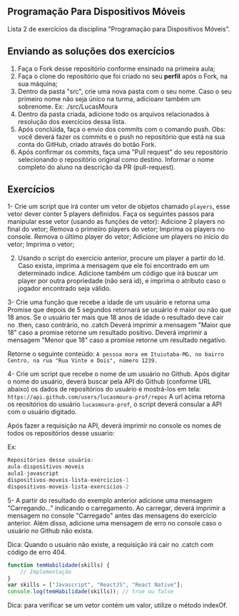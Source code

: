 ## Programação Para Dispositivos Móveis

Lista 2 de exercícios da disciplina "Programação para Dispositivos Móveis".


## Enviando as soluções dos exercícios

1. Faça o Fork desse repositório conforme ensinado na primeira aula;
2. Faça o clone do repositório que foi criado no seu **perfil** após o Fork, na sua máquina;
3. Dentro da pasta "src", crie uma nova pasta com o seu nome. Caso o seu primeiro nome não seja único na turma, adicioanr também um sobrenome. Ex: ./src/LucasMoura
4. Dentro da pasta criada,  adicione todo os arquivos relacionados à resolução dos exercícios dessa lista.
5. Após conclúida, faça o envio dos commits com o comando push. Obs: você deverá fazer os commits e o push no repositório que está na sua conta do GitHub, criado através do botão Fork.
6. Após confirmar os commits, faça uma "Pull request" do seu repositório selecionando o repositório original como destino. Informar o nome completo do aluno na descrição da PR (pull-request).

## Exercícios

1- Crie um script que irá conter um vetor de objetos chamado `players`, esse vetor dever conter 5 players definidos. Faça os seguintes passos para manipular esse vetor (usando as funções de vetor):
Adicione 2 players no final do vetor;
Remova o primeiiro players do vetor;
Imprima os players no console.
Remova o último player do vetor;
Adicione um players no início do vetor;
Imprima o vetor;  

2. Usando o script do exercicio anterior, procure um player a partir do Id. Caso exista, imprima a mensagem que ele foi encontrado em um determinado indice. Adicione também um código que irá buscar um player por outra propriedade (não será id), e imprima o atributo caso o jogador encontrado seja válido. 


3- Crie uma função que recebe a idade de um usuário e retorna uma Promise que depois de 5
segundos retornará se usuário é maior ou não que 18 anos. Se o usuário ter mais que 18 anos de
idade o resultado deve cair no .then, caso contrário, no .catch
Deverá imprimir a mensagem "Maior que 18" caso a promise retorne um resultado positivo.
Deverá imprimir a mensagem "Menor que 18" caso a promise retorne um resultado negativo.

Retorne o seguinte conteúdo:
`A pessoa mora em Ituiutaba-MG, no bairro Centro, na rua "Rua Vinte e Dois", número 1239.`

4- Crie um script que recebe o nome de um usuário no Github. Após digitar o
nome do usuário, deverá buscar pela API do Github (conforme URL abaixo) os dados de repositórios do usuário e mostrá-los em tela:
`https://api.github.com/users/lucasmoura-prof/repos`
A url acima retorna os reositórios do usuário `lucasmoura-prof`, o script deverá consular a API com o usuário digitado.

Após fazer a requisição na API, deverá imprimir no console os nomes de todos os repositórios desse usuario:

Ex:

```javascript
Repositórios desse usuário:
aula-dispositivos-moveis
aula1-javascript
dispositivos-moveis-lista-exercicios-1
dispositivos-moveis-lista-exercicios-2
```

5- A partir do resultado do exemplo anterior adicione uma mensagem "Carregando..." indicando o carregamento. Ao carregar, deverá imprimir a mensagem no console "Carregado" antes das mensagens do exercício anterior.
Além disso, adicione uma mensagem de erro no console caso o usuário no Github não exista.

Dica: Quando o usuário não existe, a requisição irá cair no .catch com código de erro 404.

```javascript
function temHabilidade(skills) {
	// Implementação
}
var skills = ["Javascript", "ReactJS", "React Native"];
console.log(temHabilidade(skills)); // true ou false
```
Dica: para verificar se um vetor contém um valor, utilize o método indexOf.

